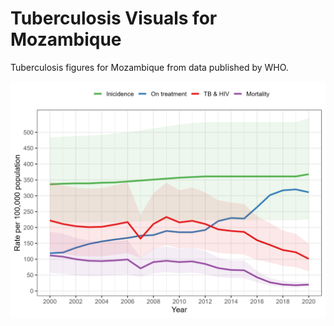 # Tuberculosis Visuals for Mozambique
Tuberculosis figures for Mozambique from data published by WHO.

![alt text for screen readers](/figures/plot_tb_evol.png "Text to show on mouseover")

